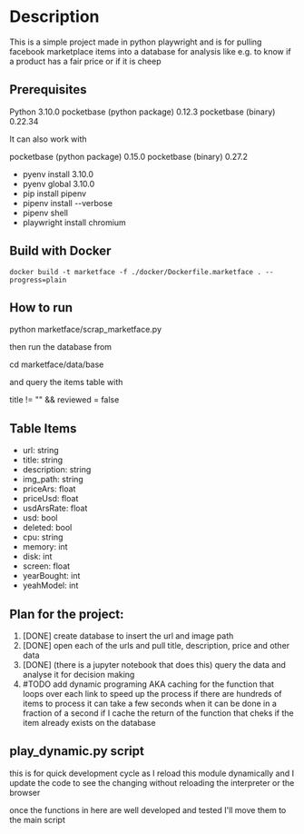 # Description

This is a simple project made in python playwright and is for pulling
facebook marketplace items into a database for analysis like e.g. to
know if a product has a fair price or if it is cheep

## Prerequisites

Python 3.10.0
pocketbase (python package) 0.12.3
pocketbase (binary) 0.22.34

It can also work with 

pocketbase (python package) 0.15.0
pocketbase (binary) 0.27.2

- pyenv install 3.10.0
- pyenv global 3.10.0
- pip install pipenv
- pipenv install --verbose
- pipenv shell
- playwright install chromium

## Build with Docker

```
docker build -t marketface -f ./docker/Dockerfile.marketface . --progress=plain
```

## How to run

python marketface/scrap_marketface.py

then run the database from

cd marketface/data/base

and query the items table with

title != "" && reviewed = false

## Table Items

- url: string
- title: string
- description: string
- img_path: string
- priceArs: float
- priceUsd: float
- usdArsRate: float
- usd: bool
- deleted: bool
- cpu: string
- memory: int
- disk: int
- screen: float
- yearBought: int
- yeahModel: int


## Plan for the project:

1. [DONE] create database to insert the url and image path
2. [DONE] open each of the urls and pull title, description, price and other data
3. [DONE] (there is a jupyter notebook that does this) query the data and analyse it for decision making
4. #TODO add dynamic programing AKA caching for the function that loops over each link to speed up the process if there are hundreds of items to process it can take a few seconds when it can be done in a fraction of a second if I cache the return of the function that cheks if the item already exists on the database

## play_dynamic.py script

this is for quick development cycle as I reload this module
dynamically and I update the code to see the changing without
reloading the interpreter or the browser

once the functions in here are well developed and tested
I'll move them to the main script



